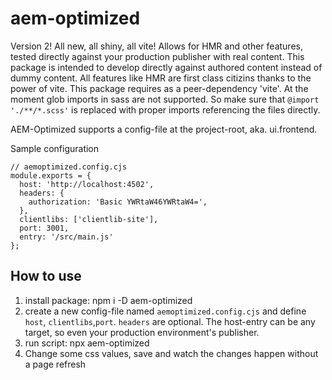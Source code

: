 # aem-optimized

Version 2! All new, all shiny, all vite!
Allows for HMR and other features, tested directly against your production publisher with real content. This package is intended to develop directly against authored content instead of dummy content. All features like HMR are first class citizins thanks to the power of vite.
This package requires as a peer-dependency 'vite'.
At the moment glob imports in sass are not supported. So make sure that `@import './**/*.scss'` is replaced with proper imports referencing the files directly.

AEM-Optimized supports a config-file at the project-root, aka. ui.frontend.

Sample configuration

```
// aemoptimized.config.cjs
module.exports = {
  host: 'http://localhost:4502',
  headers: {
    authorization: 'Basic YWRtaW46YWRtaW4=',
  },
  clientlibs: ['clientlib-site'],
  port: 3001,
  entry: '/src/main.js'
};
```

## How to use

1. install package: npm i -D aem-optimized
2. create a new config-file named `aemoptimized.config.cjs` and define `host`, `clientlibs`,`port`. `headers` are optional.
   The host-entry can be any target, so even your production environment's publisher.
3. run script: npx aem-optimized
4. Change some css values, save and watch the changes happen without a page refresh
